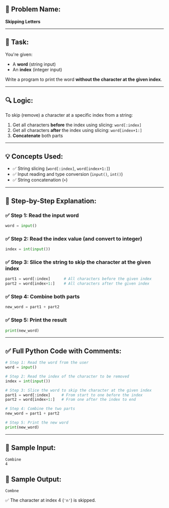 ## 🧩 **Problem Name:**

**Skipping Letters**

---

## 📝 **Task:**

You're given:

- A **word** (string input)
- An **index** (integer input)

Write a program to print the word **without the character at the given index**.

---

## 🔍 **Logic:**

To skip (remove) a character at a specific index from a string:

1. Get all characters **before** the index using slicing: `word[:index]`
2. Get all characters **after** the index using slicing: `word[index+1:]`
3. **Concatenate** both parts

---

## 💡 **Concepts Used:**

- ✅ String slicing (`word[:index]`, `word[index+1:]`)
- ✅ Input reading and type conversion (`input()`, `int()`)
- ✅ String concatenation (`+`)

---

## 🧠 **Step-by-Step Explanation:**

### ✅ Step 1: Read the input word

```python
word = input()
```

### ✅ Step 2: Read the index value (and convert to integer)

```python
index = int(input())
```

### ✅ Step 3: Slice the string to skip the character at the given index

```python
part1 = word[:index]      # All characters before the given index
part2 = word[index+1:]    # All characters after the given index
```

### ✅ Step 4: Combine both parts

```python
new_word = part1 + part2
```

### ✅ Step 5: Print the result

```python
print(new_word)
```

---

## ✅ Full Python Code with Comments:

```python
# Step 1: Read the word from the user
word = input()

# Step 2: Read the index of the character to be removed
index = int(input())

# Step 3: Slice the word to skip the character at the given index
part1 = word[:index]     # From start to one before the index
part2 = word[index+1:]   # From one after the index to end

# Step 4: Combine the two parts
new_word = part1 + part2

# Step 5: Print the new word
print(new_word)
```

---

## 🧪 Sample Input:

```
Combine
4
```

## 🎯 Sample Output:

```
Combne
```

✅ The character at index 4 (`'n'`) is skipped.
